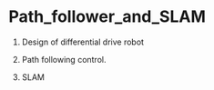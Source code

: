 # Path_follower_and_SLAM

1. Design of differential drive robot

2. Path following control.

3. SLAM
